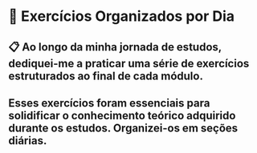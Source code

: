 # 🚀 Exercícios Organizados por Dia
## 📋 Ao longo da minha jornada de estudos, dediquei-me a praticar uma série de exercícios estruturados ao final de cada módulo.
## Esses exercícios foram essenciais para solidificar o conhecimento teórico adquirido durante os estudos. Organizei-os em seções diárias.